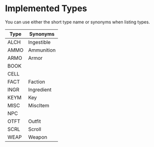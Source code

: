 # Implemented Types

You can use either the short type name or synonyms when listing types.

| Type | Synonyms       |
| ---- | -------------- |
| ALCH | Ingestible     |
| AMMO | Ammunition     |
| ARMO | Armor          |
| BOOK |
| CELL |
| FACT | Faction        |
| INGR | Ingredient     |
| KEYM | Key            |
| MISC | MiscItem       |
| NPC  |
| OTFT | Outfit         |
| SCRL | Scroll         |
| WEAP | Weapon         |